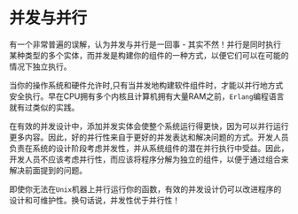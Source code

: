 # **并发与并行**

有一个非常普遍的误解，认为并发与并行是一回事 - 其实不然！并行是同时执行某种类型的多个实体，而并发是构建你的组件的一种方式，以便它们可以在可能的情况下独立执行。

当你的操作系统和硬件允许时,只有当并发地构建软件组件时，才能以并行地方式安全执行。早在CPU拥有多个内核且计算机拥有大量RAM之前，`Erlang`编程语言就有过类似的实践。

在有效的并发设计中，添加并发实体会使整个系统运行得更快，因为可以并行运行更多内容。因此，好的并行性来自于更好的并发表达和解决问题的方式。开发人员负责在系统的设计阶段考虑并发性，并从系统组件的潜在并行执行中受益。因此，开发人员不应该考虑并行性，而应该将程序分解为独立的组件，以便于通过组合来解决前面提到的问题。

即使你无法在`Unix`机器上并行运行你的函数，有效的并发设计仍可以改进程序的设计和可维护性。换句话说，并发性优于并行性！